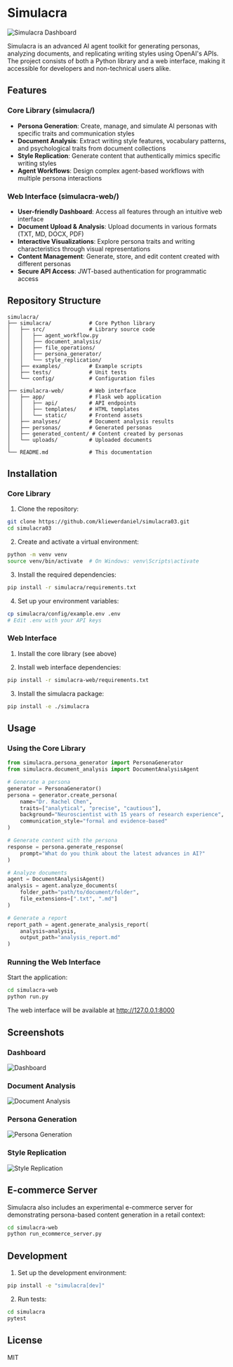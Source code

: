 # Simulacra

![Simulacra Dashboard](Screenshot%202025-03-13%20at%2013.33.15.png)

Simulacra is an advanced AI agent toolkit for generating personas, analyzing documents, and replicating writing styles using OpenAI's APIs. The project consists of both a Python library and a web interface, making it accessible for developers and non-technical users alike.

## Features

### Core Library (simulacra/)
- **Persona Generation**: Create, manage, and simulate AI personas with specific traits and communication styles
- **Document Analysis**: Extract writing style features, vocabulary patterns, and psychological traits from document collections
- **Style Replication**: Generate content that authentically mimics specific writing styles
- **Agent Workflows**: Design complex agent-based workflows with multiple persona interactions

### Web Interface (simulacra-web/)
- **User-friendly Dashboard**: Access all features through an intuitive web interface
- **Document Upload & Analysis**: Upload documents in various formats (TXT, MD, DOCX, PDF)
- **Interactive Visualizations**: Explore persona traits and writing characteristics through visual representations
- **Content Management**: Generate, store, and edit content created with different personas
- **Secure API Access**: JWT-based authentication for programmatic access

## Repository Structure

```
simulacra/
├── simulacra/            # Core Python library
│   ├── src/              # Library source code
│   │   ├── agent_workflow.py
│   │   ├── document_analysis/
│   │   ├── file_operations/
│   │   ├── persona_generator/
│   │   └── style_replication/
│   ├── examples/         # Example scripts
│   ├── tests/            # Unit tests
│   └── config/           # Configuration files
│
├── simulacra-web/        # Web interface
│   ├── app/              # Flask web application
│   │   ├── api/          # API endpoints
│   │   ├── templates/    # HTML templates
│   │   └── static/       # Frontend assets
│   ├── analyses/         # Document analysis results
│   ├── personas/         # Generated personas
│   ├── generated_content/ # Content created by personas
│   └── uploads/          # Uploaded documents
│
└── README.md             # This documentation
```

## Installation

### Core Library

1. Clone the repository:
```bash
git clone https://github.com/kliewerdaniel/simulacra03.git
cd simulacra03
```

2. Create and activate a virtual environment:
```bash
python -m venv venv
source venv/bin/activate  # On Windows: venv\Scripts\activate
```

3. Install the required dependencies:
```bash
pip install -r simulacra/requirements.txt
```

4. Set up your environment variables:
```bash
cp simulacra/config/example.env .env
# Edit .env with your API keys
```

### Web Interface

1. Install the core library (see above)

2. Install web interface dependencies:
```bash
pip install -r simulacra-web/requirements.txt
```

3. Install the simulacra package:
```bash
pip install -e ./simulacra
```

## Usage

### Using the Core Library

```python
from simulacra.persona_generator import PersonaGenerator
from simulacra.document_analysis import DocumentAnalysisAgent

# Generate a persona
generator = PersonaGenerator()
persona = generator.create_persona(
    name="Dr. Rachel Chen",
    traits=["analytical", "precise", "cautious"],
    background="Neuroscientist with 15 years of research experience",
    communication_style="formal and evidence-based"
)

# Generate content with the persona
response = persona.generate_response(
    prompt="What do you think about the latest advances in AI?"
)

# Analyze documents
agent = DocumentAnalysisAgent()
analysis = agent.analyze_documents(
    folder_path="path/to/document/folder",
    file_extensions=[".txt", ".md"]
)

# Generate a report
report_path = agent.generate_analysis_report(
    analysis=analysis,
    output_path="analysis_report.md"
)
```

### Running the Web Interface

Start the application:

```bash
cd simulacra-web
python run.py
```

The web interface will be available at http://127.0.0.1:8000

## Screenshots

### Dashboard
![Dashboard](Screenshot%202025-03-13%20at%2013.33.15.png)

### Document Analysis
![Document Analysis](Screenshot%202025-03-13%20at%2014.06.06.png)

### Persona Generation
![Persona Generation](Screenshot%202025-03-13%20at%2013.33.58.png)

### Style Replication
![Style Replication](Screenshot%202025-03-13%20at%2015.01.19.png)

## E-commerce Server

Simulacra also includes an experimental e-commerce server for demonstrating persona-based content generation in a retail context:

```bash
cd simulacra-web
python run_ecommerce_server.py
```

## Development

1. Set up the development environment:
```bash
pip install -e "simulacra[dev]"
```

2. Run tests:
```bash
cd simulacra
pytest
```

## License

MIT
